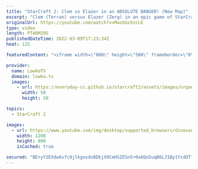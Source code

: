 ```yaml
---
title: "StarCraft 2: Clem vs Elazer in an ABSOLUTE BANGER! (New Map)"
excerpt: "Clem (Terran) versus Elazer (Zerg) in an epic game of StarCraft 2. A classic game of professional StarCraft 2 where Zerg goes for Mutalisks, Zerglings and Banelings. Terran focuses on Marines, Marauders and Medivacs.  Map Contest winners: Waterfall (1st place): https://youtu.be/4BxSF3zboD0 Aftermath"
originalUrl: https://youtube.com/watch?v=MasbGzXzcLE
type: video
length: PT40M19S
publishedDateTime: 2022-03-09T17:23:34Z
heat: 125

featuredContent: "<iframe width=\"800\" height=\"500\" frameborder=\"0\" src=\"https://www.youtube.com/embed/MasbGzXzcLE\" allow=\"accelerometer; autoplay; encrypted-media; gyroscope; picture-in-picture\" allowfullscreen></iframe>"

provider:
  name: LowkoTV
  domain: lowko.tv
  images:
    - url: https://everyday-cc.github.io/starcraft2/assets/images/organizations/lowko.tv-50x50.jpg
      width: 50
      height: 50

topics:
  - StarCraft 2

images:
  - url: https://www.youtube.com/img/desktop/supported_browsers/dinosaur.png
    width: 1200
    height: 800
    isCached: true

secured: "BE+yY2EXdw6xfc9jlkgosdxBDkjX9CmHSZESn5+0a6Qo5uqB6LJ1By1YcdOTlw1WXJGiu+Q7pDcw5lDzgYvUz30JDW8etpr6iwioQGhb23zPq+q+KLyVyRkGTAI61J/RALHK3+9FYjqlbFZ+pgdOUgXW2N3uw+luD4PtS12YFRfiCWJAll7mQaUkkBZkJnua5FhE92pzfA5UpNabwJS/rsPj+1yCfxTChbbZTrVYj+fh9j6vAa/3Q1j19O4I5kIV+U8fkLl1/ZhrVSMhluJStXS1kapBAuJf/DormbDqgEC6vZGJlP400hflu/15ClLz5E7IFKWiPa9T64rZn9Ebax4tmLMhNNz7l174xkZZV1RDqbQWc4DK20deXmS3wGpZQ8p17VdMdfhim7JQGJwcx3guHE+rk0SgIdJfRtHQT5LdmQw5L1f1vRZuOvbip/sC;NYbtL5AQsh7bj1pMDcZDow=="
---
```


